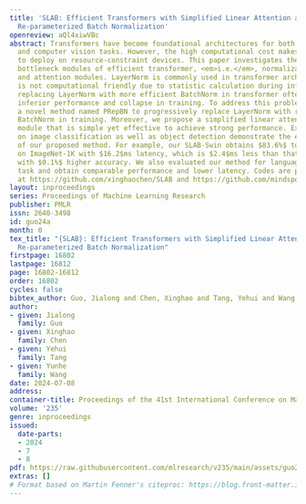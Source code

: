 ```yaml
---
title: 'SLAB: Efficient Transformers with Simplified Linear Attention and Progressive
  Re-parameterized Batch Normalization'
openreview: aQl4xiwVBc
abstract: Transformers have become foundational architectures for both natural language
  and computer vision tasks. However, the high computational cost makes it quite challenging
  to deploy on resource-constraint devices. This paper investigates the computational
  bottleneck modules of efficient transformer, <em>i.e.</em>, normalization layers
  and attention modules. LayerNorm is commonly used in transformer architectures but
  is not computational friendly due to statistic calculation during inference. However,
  replacing LayerNorm with more efficient BatchNorm in transformer often leads to
  inferior performance and collapse in training. To address this problem, we propose
  a novel method named PRepBN to progressively replace LayerNorm with re-parameterized
  BatchNorm in training. Moreover, we propose a simplified linear attention (SLA)
  module that is simple yet effective to achieve strong performance. Extensive experiments
  on image classification as well as object detection demonstrate the effectiveness
  of our proposed method. For example, our SLAB-Swin obtains $83.6%$ top-1 accuracy
  on ImageNet-1K with $16.2$ms latency, which is $2.4$ms less than that of Flatten-Swin
  with $0.1%$ higher accuracy. We also evaluated our method for language modeling
  task and obtain comparable performance and lower latency. Codes are publicly available
  at https://github.com/xinghaochen/SLAB and https://github.com/mindspore-lab/models/tree/master/research/huawei-noah/SLAB.
layout: inproceedings
series: Proceedings of Machine Learning Research
publisher: PMLR
issn: 2640-3498
id: guo24a
month: 0
tex_title: "{SLAB}: Efficient Transformers with Simplified Linear Attention and Progressive
  Re-parameterized Batch Normalization"
firstpage: 16802
lastpage: 16812
page: 16802-16812
order: 16802
cycles: false
bibtex_author: Guo, Jialong and Chen, Xinghao and Tang, Yehui and Wang, Yunhe
author:
- given: Jialong
  family: Guo
- given: Xinghao
  family: Chen
- given: Yehui
  family: Tang
- given: Yunhe
  family: Wang
date: 2024-07-08
address:
container-title: Proceedings of the 41st International Conference on Machine Learning
volume: '235'
genre: inproceedings
issued:
  date-parts:
  - 2024
  - 7
  - 8
pdf: https://raw.githubusercontent.com/mlresearch/v235/main/assets/guo24a/guo24a.pdf
extras: []
# Format based on Martin Fenner's citeproc: https://blog.front-matter.io/posts/citeproc-yaml-for-bibliographies/
---
```

